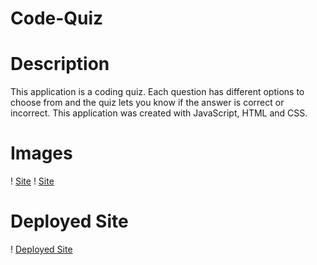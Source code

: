 # Code-Quiz

# Description 

This application is a coding quiz. Each question has different options to choose from and the quiz lets you know if the answer is correct or incorrect. This application was created with JavaScript, HTML and CSS. 

# Images 
! [Site](./assets/img/ss1.png)
! [Site](./assets/img/ss2.png)

# Deployed Site 

! [Deployed Site](https://aftaab-dobani.github.io/code-quiz/)